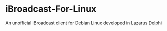 # iBroadcast-For-Linux
 An unofficial iBroadcast client for Debian Linux developed in Lazarus Delphi
